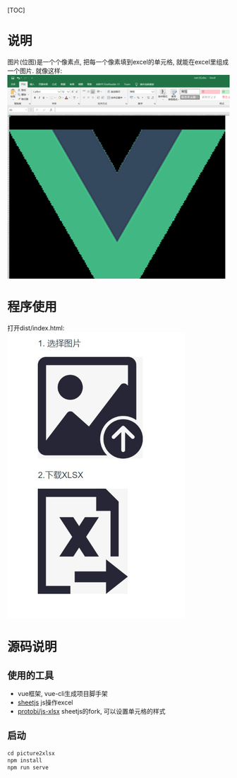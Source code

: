 [TOC]

# 说明
图片(位图)是一个个像素点, 把每一个像素填到excel的单元格, 就能在excel里组成一个图片. 
就像这样: 
![](index_files/35eeb029-3580-4fb0-ae07-d3b7e2ce98f9.png)

# 程序使用

打开dist/index.html: 
![](index_files/c38a7635-09fd-48a5-9916-5eb837ec1d26.jpg)

# 源码说明
## 使用的工具
- vue框架, vue-cli生成项目脚手架
- [sheetjs](https://github.com/SheetJS/sheetjs) js操作excel
- [protobi/js-xlsx](https://github.com/protobi/js-xlsx) sheetjs的fork, 可以设置单元格的样式

## 启动
```
cd picture2xlsx
npm install
npm run serve 
```
